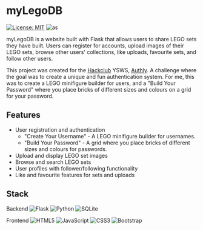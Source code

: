 # myLegoDB

[![License: MIT](https://img.shields.io/badge/License-MIT-yellow.svg)](https://opensource.org/licenses/MIT)
![as](https://hackatime-badge.hackclub.com/U0971C3C44D/myLegoDB)

myLegoDB is a website built with Flask that allows users to share LEGO sets they have built. Users can register for accounts, upload images of their LEGO sets, browse other users' collections, like uploads, favourite sets, and follow other users.

This project was created for the [Hackclub](https://hackclub.com/) YSWS, [Authly](https://authly.hackclub.com/). A challenge where the goal was to create a unique and fun authentication system. For me, this was to create a LEGO minifigure builder for users, and a "Build Your Password" where you place bricks of different sizes and colours on a grid for your password.

## Features

- User registration and authentication
  - "Create Your Username" - A LEGO minifigure builder for usernames.
  - "Build Your Password" - A grid where you place bricks of different sizes and colours for passwords.
- Upload and display LEGO set images
- Browse and search LEGO sets
- User profiles with follower/following functionality
- Like and favourite features for sets and uploads

## Stack

Backend
![Flask](https://img.shields.io/badge/flask-%23000.svg?style=for-the-badge&logo=flask&logoColor=white)
![Python](https://img.shields.io/badge/python-3670A0?style=for-the-badge&logo=python&logoColor=ffdd54)
![SQLite](https://img.shields.io/badge/sqlite-%2307405e.svg?style=for-the-badge&logo=sqlite&logoColor=white)

Frontend
![HTML5](https://img.shields.io/badge/html5-%23E34F26.svg?style=for-the-badge&logo=html5&logoColor=white)
![JavaScript](https://img.shields.io/badge/javascript-%23323330.svg?style=for-the-badge&logo=javascript&logoColor=%23F7DF1E)
![CSS3](https://img.shields.io/badge/css3-%231572B6.svg?style=for-the-badge&logo=css3&logoColor=white)
![Bootstrap](https://img.shields.io/badge/bootstrap-%238511FA.svg?style=for-the-badge&logo=bootstrap&logoColor=white)
